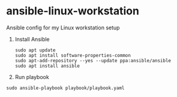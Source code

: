 # ansible-linux-workstation
Ansible config for my Linux workstation setup


1. Install Ansible

    ```
    sudo apt update
    sudo apt install software-properties-common
    sudo apt-add-repository --yes --update ppa:ansible/ansible
    sudo apt install ansible
    ```

2. Run playbook

```
sudo ansible-playbook playbook/playbook.yaml